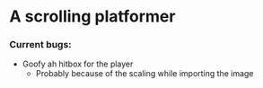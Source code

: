 # A scrolling platformer
### Current bugs:
* Goofy ah hitbox for the player
  * Probably because of the scaling while importing the image 
